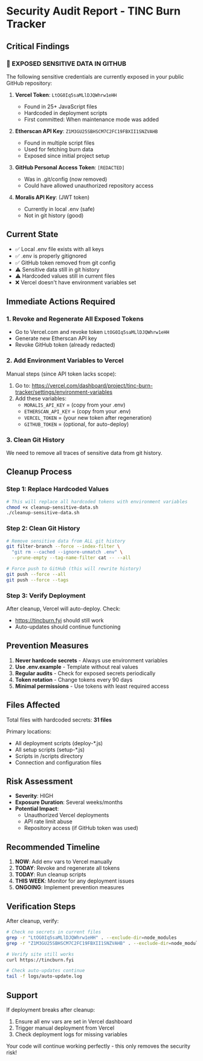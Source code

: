 # Security Audit Report - TINC Burn Tracker

## Critical Findings

### 🔴 EXPOSED SENSITIVE DATA IN GITHUB

The following sensitive credentials are currently exposed in your public GitHub repository:

1. **Vercel Token**: `LtOG0Iq5saMLlDJQWhrw1eHH`
   - Found in 25+ JavaScript files
   - Hardcoded in deployment scripts
   - First committed: When maintenance mode was added

2. **Etherscan API Key**: `Z1M3GU25SBHSCM7C2FC19FBXII1SNZVAHB`
   - Found in multiple script files
   - Used for fetching burn data
   - Exposed since initial project setup

3. **GitHub Personal Access Token**: `[REDACTED]`
   - Was in .git/config (now removed)
   - Could have allowed unauthorized repository access

4. **Moralis API Key**: (JWT token)
   - Currently in local .env (safe)
   - Not in git history (good)

## Current State

- ✅ Local .env file exists with all keys
- ✅ .env is properly gitignored
- ✅ GitHub token removed from git config
- ⚠️ Sensitive data still in git history
- ⚠️ Hardcoded values still in current files
- ❌ Vercel doesn't have environment variables set

## Immediate Actions Required

### 1. **Revoke and Regenerate All Exposed Tokens**
   - Go to Vercel.com and revoke token `LtOG0Iq5saMLlDJQWhrw1eHH`
   - Generate new Etherscan API key
   - Revoke GitHub token (already redacted)

### 2. **Add Environment Variables to Vercel**
   Manual steps (since API token lacks scope):
   1. Go to: https://vercel.com/dashboard/project/tinc-burn-tracker/settings/environment-variables
   2. Add these variables:
      - `MORALIS_API_KEY` = (copy from your .env)
      - `ETHERSCAN_API_KEY` = (copy from your .env)
      - `VERCEL_TOKEN` = (your new token after regeneration)
      - `GITHUB_TOKEN` = (optional, for auto-deploy)

### 3. **Clean Git History**
   We need to remove all traces of sensitive data from git history.

## Cleanup Process

### Step 1: Replace Hardcoded Values
```bash
# This will replace all hardcoded tokens with environment variables
chmod +x cleanup-sensitive-data.sh
./cleanup-sensitive-data.sh
```

### Step 2: Clean Git History
```bash
# Remove sensitive data from ALL git history
git filter-branch --force --index-filter \
  "git rm --cached --ignore-unmatch .env" \
  --prune-empty --tag-name-filter cat -- --all

# Force push to GitHub (this will rewrite history)
git push --force --all
git push --force --tags
```

### Step 3: Verify Deployment
After cleanup, Vercel will auto-deploy. Check:
- https://tincburn.fyi should still work
- Auto-updates should continue functioning

## Prevention Measures

1. **Never hardcode secrets** - Always use environment variables
2. **Use .env.example** - Template without real values
3. **Regular audits** - Check for exposed secrets periodically
4. **Token rotation** - Change tokens every 90 days
5. **Minimal permissions** - Use tokens with least required access

## Files Affected

Total files with hardcoded secrets: **31 files**

Primary locations:
- All deployment scripts (deploy-*.js)
- All setup scripts (setup-*.js)
- Scripts in /scripts directory
- Connection and configuration files

## Risk Assessment

- **Severity**: HIGH
- **Exposure Duration**: Several weeks/months
- **Potential Impact**: 
  - Unauthorized Vercel deployments
  - API rate limit abuse
  - Repository access (if GitHub token was used)

## Recommended Timeline

1. **NOW**: Add env vars to Vercel manually
2. **TODAY**: Revoke and regenerate all tokens
3. **TODAY**: Run cleanup scripts
4. **THIS WEEK**: Monitor for any deployment issues
5. **ONGOING**: Implement prevention measures

## Verification Steps

After cleanup, verify:
```bash
# Check no secrets in current files
grep -r "LtOG0Iq5saMLlDJQWhrw1eHH" . --exclude-dir=node_modules
grep -r "Z1M3GU25SBHSCM7C2FC19FBXII1SNZVAHB" . --exclude-dir=node_modules

# Verify site still works
curl https://tincburn.fyi

# Check auto-updates continue
tail -f logs/auto-update.log
```

## Support

If deployment breaks after cleanup:
1. Ensure all env vars are set in Vercel dashboard
2. Trigger manual deployment from Vercel
3. Check deployment logs for missing variables

Your code will continue working perfectly - this only removes the security risk!